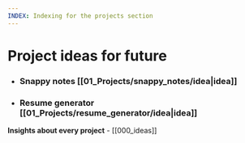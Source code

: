 ```yaml
---
INDEX: Indexing for the projects section
---
```

# Project ideas for future

- ### Snappy notes [[01_Projects/snappy_notes/idea|idea]]
- ### Resume generator [[01_Projects/resume_generator/idea|idea]]

**Insights about every project** - [[000_ideas]]